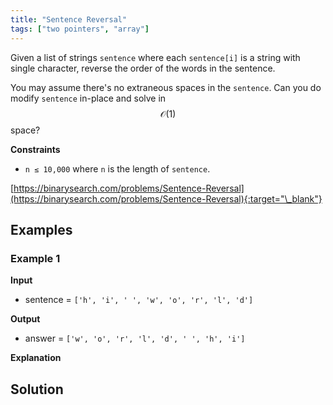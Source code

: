 ```yaml
---
title: "Sentence Reversal"
tags: ["two pointers", "array"]
---
```


Given a list of strings `sentence` where each `sentence[i]` is a string with single character, reverse the order of the words in the sentence.

You may assume there's no extraneous spaces in the `sentence`. Can you do modify `sentence` in-place and solve in $$\mathcal{O}(1)$$ space?

**Constraints**

- `n ≤ 10,000` where `n` is the length of `sentence`.

[https://binarysearch.com/problems/Sentence-Reversal](https://binarysearch.com/problems/Sentence-Reversal){:target="\_blank"}

## Examples

### Example 1

**Input**

- sentence = `['h', 'i', ' ', 'w', 'o', 'r', 'l', 'd']`

**Output**

- answer = `['w', 'o', 'r', 'l', 'd', ' ', 'h', 'i']`

**Explanation**

## Solution

<script src="https://gist.github.com/yaeba/16da7be5123724fcf6eccc25581cef5a.js?file=Sentence-Reversal.cpp"></script>
